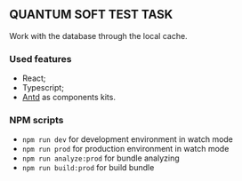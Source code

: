 ## QUANTUM SOFT TEST TASK

Work with the database through the local cache.

### Used features

- React;
- Typescript;
- [Antd](https://github.com/ant-design/ant-design/) as components kits.

### NPM scripts

- ```npm run dev``` for development environment in watch mode
- ```npm run prod``` for production environment in watch mode
- ```npm run analyze:prod``` for bundle analyzing
- ```npm run build:prod``` for build bundle

